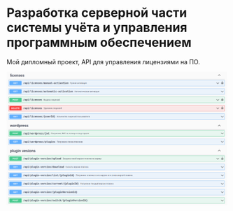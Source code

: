 # Разработка серверной части системы учёта и управления программным обеспечением

Мой дипломный проект, API для управления лицензиями на ПО.

![Swagger](./img/swagger.png)